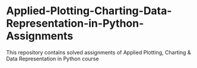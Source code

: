 # Applied-Plotting-Charting-Data-Representation-in-Python-Assignments
This repository contains solved assignments of Applied Plotting, Charting &amp; Data Representation in Python course

